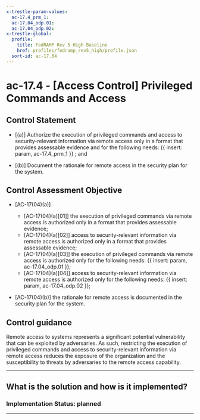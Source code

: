 ```yaml
---
x-trestle-param-values:
  ac-17.4_prm_1:
  ac-17.04_odp.01:
  ac-17.04_odp.02:
x-trestle-global:
  profile:
    title: FedRAMP Rev 5 High Baseline
    href: profiles/fedramp_rev5_high/profile.json
  sort-id: ac-17.04
---
```


# ac-17.4 - \[Access Control\] Privileged Commands and Access

## Control Statement

- \[(a)\] Authorize the execution of privileged commands and access to security-relevant information via remote access only in a format that provides assessable evidence and for the following needs: {{ insert: param, ac-17.4_prm_1 }} ; and

- \[(b)\] Document the rationale for remote access in the security plan for the system.

## Control Assessment Objective

- \[AC-17(04)(a)\]

  - \[AC-17(04)(a)[01]\] the execution of privileged commands via remote access is authorized only in a format that provides assessable evidence;
  - \[AC-17(04)(a)[02]\] access to security-relevant information via remote access is authorized only in a format that provides assessable evidence;
  - \[AC-17(04)(a)[03]\] the execution of privileged commands via remote access is authorized only for the following needs: {{ insert: param, ac-17.04_odp.01 }};
  - \[AC-17(04)(a)[04]\] access to security-relevant information via remote access is authorized only for the following needs: {{ insert: param, ac-17.04_odp.02 }};

- \[AC-17(04)(b)\] the rationale for remote access is documented in the security plan for the system.

## Control guidance

Remote access to systems represents a significant potential vulnerability that can be exploited by adversaries. As such, restricting the execution of privileged commands and access to security-relevant information via remote access reduces the exposure of the organization and the susceptibility to threats by adversaries to the remote access capability.

______________________________________________________________________

## What is the solution and how is it implemented?

<!-- For implementation status enter one of: implemented, partial, planned, alternative, not-applicable -->

<!-- Note that the list of rules under ### Rules: is read-only and changes will not be captured after assembly to JSON -->
<!-- Add control implementation description here for control: ac-17.4 -->

### Implementation Status: planned

______________________________________________________________________
